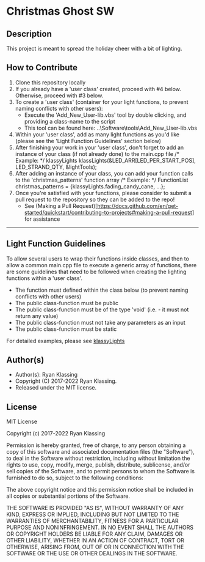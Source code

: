 # Christmas Ghost SW

## Description
This project is meant to spread the holiday cheer with a bit of lighting.

## How to Contribute
1. Clone this repository locally
2. If you already have a 'user class' created, proceed with #4 below.  Otherwise, proceed with #3 below.
3. To create a 'user class' (container for your light functions, to prevent naming conflicts with other users):
    - Execute the 'Add_New_User-lib.vbs' tool by double clicking, and providing a class-name to the script
    - This tool can be found here:
            ..\Software\tools\Add_New_User-lib.vbs
4. Within your 'user class', add as many light functions as you'd like (please see the 'Light Function Guidelines' section below)
5. After finishing your work in your 'user class', don't forget to add an instance of your class (if not already done) to the main.cpp file
        /* Example: */
        klassyLights klassLights(&LED_ARR[LED_PER_START_POS], LED_STRAND_QTY, &lightTools);
6. After adding an instance of your class, you can add your function calls to the 'christmas_patterns' function array
        /* Example: */
        FunctionList christmas_patterns = {klassyLights.fading_candy_cane, ...};
7. Once you're satisfied with your functions, please consider to submit a pull request to the repository so they can be added to the repo!
    - See (Making a Pull Request)[https://docs.github.com/en/get-started/quickstart/contributing-to-projects#making-a-pull-request] for assistance

***

## Light Function Guidelines
To allow several users to wrap their functions inside classes, and then to allow a common main.cpp file to execute a generic array of functions, there are some
guidelines that need to be followed when creating the lighting functions within a 'user class'.

- The function must defined within the class below (to prevent naming conflicts with other users)
- The public class-function must be public
- The public class-function must be of the type 'void' (i.e. - it must not return any value)
- The public class-function must not take any parameters as an input
- The public class-function must be static

For detailed examples, please see [klassyLights](lib/klassyLights/src/)

## Author(s)
- Author(s): Ryan Klassing
- Copyright (C) 2017-2022 Ryan Klassing.
- Released under the MIT license.

## License

MIT License

Copyright (c) 2017-2022 Ryan Klassing

Permission is hereby granted, free of charge, to any person obtaining a copy
of this software and associated documentation files (the "Software"), to deal
in the Software without restriction, including without limitation the rights
to use, copy, modify, merge, publish, distribute, sublicense, and/or sell
copies of the Software, and to permit persons to whom the Software is
furnished to do so, subject to the following conditions:

The above copyright notice and this permission notice shall be included in all
copies or substantial portions of the Software.

THE SOFTWARE IS PROVIDED "AS IS", WITHOUT WARRANTY OF ANY KIND, EXPRESS OR
IMPLIED, INCLUDING BUT NOT LIMITED TO THE WARRANTIES OF MERCHANTABILITY,
FITNESS FOR A PARTICULAR PURPOSE AND NONINFRINGEMENT. IN NO EVENT SHALL THE
AUTHORS OR COPYRIGHT HOLDERS BE LIABLE FOR ANY CLAIM, DAMAGES OR OTHER
LIABILITY, WHETHER IN AN ACTION OF CONTRACT, TORT OR OTHERWISE, ARISING FROM,
OUT OF OR IN CONNECTION WITH THE SOFTWARE OR THE USE OR OTHER DEALINGS IN THE
SOFTWARE.